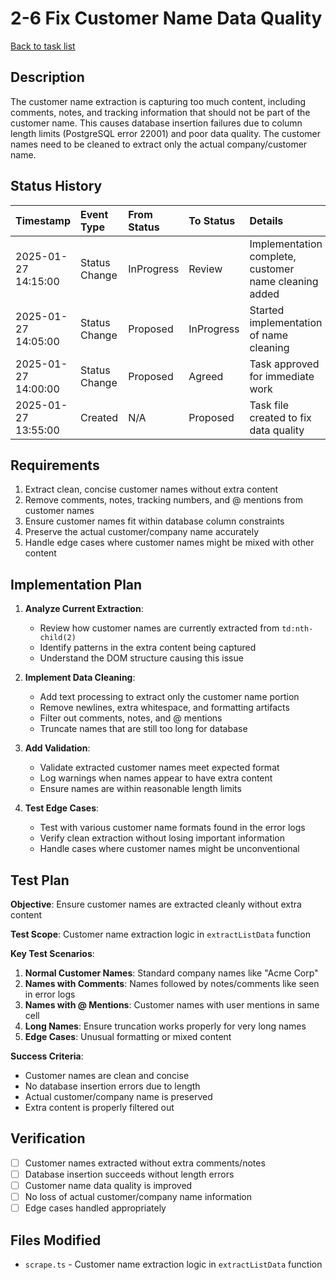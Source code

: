 # 2-6 Fix Customer Name Data Quality

[Back to task list](./tasks.md)

## Description

The customer name extraction is capturing too much content, including comments, notes, and tracking information that should not be part of the customer name. This causes database insertion failures due to column length limits (PostgreSQL error 22001) and poor data quality. The customer names need to be cleaned to extract only the actual company/customer name.

## Status History

| Timestamp           | Event Type    | From Status | To Status  | Details                                               | User     |
| :------------------ | :------------ | :---------- | :--------- | :---------------------------------------------------- | :------- |
| 2025-01-27 14:15:00 | Status Change | InProgress  | Review     | Implementation complete, customer name cleaning added | AI_Agent |
| 2025-01-27 14:05:00 | Status Change | Proposed    | InProgress | Started implementation of name cleaning               | AI_Agent |
| 2025-01-27 14:00:00 | Status Change | Proposed    | Agreed     | Task approved for immediate work                      | User     |
| 2025-01-27 13:55:00 | Created       | N/A         | Proposed   | Task file created to fix data quality                 | AI_Agent |

## Requirements

1. Extract clean, concise customer names without extra content
2. Remove comments, notes, tracking numbers, and @ mentions from customer names
3. Ensure customer names fit within database column constraints
4. Preserve the actual customer/company name accurately
5. Handle edge cases where customer names might be mixed with other content

## Implementation Plan

1. **Analyze Current Extraction**:

   - Review how customer names are currently extracted from `td:nth-child(2)`
   - Identify patterns in the extra content being captured
   - Understand the DOM structure causing this issue

2. **Implement Data Cleaning**:

   - Add text processing to extract only the customer name portion
   - Remove newlines, extra whitespace, and formatting artifacts
   - Filter out comments, notes, and @ mentions
   - Truncate names that are still too long for database

3. **Add Validation**:

   - Validate extracted customer names meet expected format
   - Log warnings when names appear to have extra content
   - Ensure names are within reasonable length limits

4. **Test Edge Cases**:
   - Test with various customer name formats found in the error logs
   - Verify clean extraction without losing important information
   - Handle cases where customer names might be unconventional

## Test Plan

**Objective**: Ensure customer names are extracted cleanly without extra content

**Test Scope**: Customer name extraction logic in `extractListData` function

**Key Test Scenarios**:

1. **Normal Customer Names**: Standard company names like "Acme Corp"
2. **Names with Comments**: Names followed by notes/comments like seen in error logs
3. **Names with @ Mentions**: Customer names with user mentions in same cell
4. **Long Names**: Ensure truncation works properly for very long names
5. **Edge Cases**: Unusual formatting or mixed content

**Success Criteria**:

- Customer names are clean and concise
- No database insertion errors due to length
- Actual customer/company name is preserved
- Extra content is properly filtered out

## Verification

- [ ] Customer names extracted without extra comments/notes
- [ ] Database insertion succeeds without length errors
- [ ] Customer name data quality is improved
- [ ] No loss of actual customer/company name information
- [ ] Edge cases handled appropriately

## Files Modified

- `scrape.ts` - Customer name extraction logic in `extractListData` function
